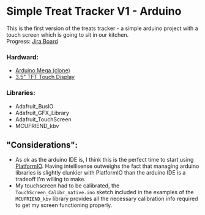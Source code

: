 # Simple Treat Tracker V1 - Arduino
This is the first version of the treats tracker - a simple arduino project with a touch screen which is going to sit in our kitchen.\
Progress: [Jira Board](https://kwardynski.atlassian.net/jira/software/projects/TT1/boards/3)

### Hardward: 
- [Arduino Mega (clone)](https://www.amazon.ca/gp/product/B01H4ZDYCE/ref=ppx_yo_dt_b_search_asin_title?ie=UTF8&psc=1)
- [3.5" TFT Touch Display](https://www.amazon.ca/gp/product/B077ZT7S38/ref=ppx_yo_dt_b_search_asin_image?ie=UTF8&psc=1)

### Libraries:
- Adafruit_BusIO
- Adafruit_GFX_Library
- Adafruit_TouchScreen
- MCUFRIEND_kbv

## "Considerations":
- As _ok_ as the arduino IDE is, I think this is the perfect time to start using [PlatformIO](https://platformio.org/). Having intellisense outweighs the fact that managing arduino libraries is slightly clunkier with PlatformIO than the arduino IDE is a tradeoff I'm willing to make. 
- My touchscreen had to be calibrated, the `TouchScreen_Calibr_native.ino` sketch included in the examples of the `MCUFRIEND_kbv` library provides all the necessary calibration info required to get my screen functioning properly.